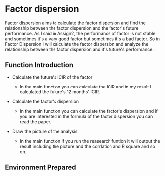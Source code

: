 # Factor dispersion

Factor dispersion aims to calculate the factor dispersion and find the relationship between the factor dispersion and the factor's future performance. As I said in Assign2, the performance of factor is not stable and sometimes it's a vary good factor but sometimes it's a bad factor. So in Factor Dispersion I will calculate the factor dispersion and analyze the relationship between the factor dispersion and it's future's performance.

## Function Introduction

   * Calculate the future's ICIR of the factor 
       
       * In the main function you can calculate the ICIR and in my result I calculated the future's 12 months' ICIR.
     
   * Calculate the factor's dispersion

       * In the main function you can calculate the factor's dispersion and if you are interested in the formula of the factor dispersion you can read the paper.
      
   * Draw the picture of the analysis
  
       * In the main function if you run the reasearch funtion it will output the result including the picture and the corrlation and R square and so on.

## Environment Prepared


